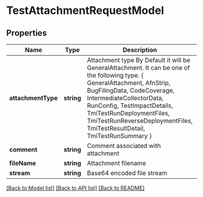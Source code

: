 # TestAttachmentRequestModel

## Properties
Name | Type | Description | Notes
------------ | ------------- | ------------- | -------------
**attachmentType** | **string** | Attachment type By Default it will be GeneralAttachment. It can be one of the following type. { GeneralAttachment, AfnStrip, BugFilingData, CodeCoverage, IntermediateCollectorData, RunConfig, TestImpactDetails, TmiTestRunDeploymentFiles, TmiTestRunReverseDeploymentFiles, TmiTestResultDetail, TmiTestRunSummary } | [optional] 
**comment** | **string** | Comment associated with attachment | [optional] 
**fileName** | **string** | Attachment filename | [optional] 
**stream** | **string** | Base64 encoded file stream | [optional] 

[[Back to Model list]](../README.md#documentation-for-models) [[Back to API list]](../README.md#documentation-for-api-endpoints) [[Back to README]](../README.md)


